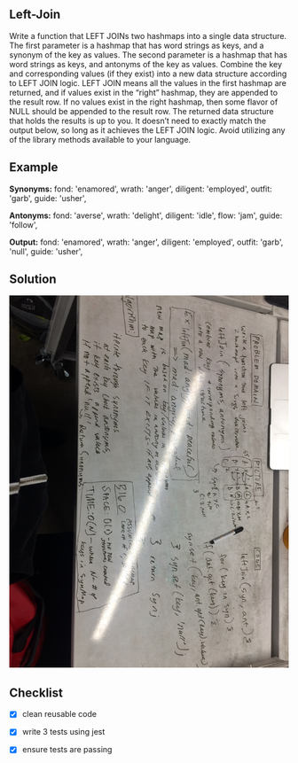 ## Left-Join
Write a function that LEFT JOINs two hashmaps into a single data structure.
The first parameter is a hashmap that has word strings as keys, and a synonym of the key as values.
The second parameter is a hashmap that has word strings as keys, and antonyms of the key as values.
Combine the key and corresponding values (if they exist) into a new data structure according to LEFT JOIN logic.
LEFT JOIN means all the values in the first hashmap are returned, and if values exist in the “right” hashmap, they are appended to the result row. If no values exist in the right hashmap, then some flavor of NULL should be appended to the result row.
The returned data structure that holds the results is up to you. It doesn’t need to exactly match the output below, so long as it achieves the LEFT JOIN logic.
Avoid utilizing any of the library methods available to your language.

## Example 
__Synonyms:__
  fond: 'enamored',
  wrath: 'anger',
  diligent: 'employed',
  outfit: 'garb',
  guide: 'usher',

__Antonyms:__
  fond: 'averse',
  wrath: 'delight',
  diligent: 'idle',
  flow: 'jam',
  guide: 'follow',

  __Output:__
  fond: 'enamored',
  wrath: 'anger',
  diligent: 'employed',
  outfit: 'garb', 'null',
  guide: 'usher',


## Solution
![white board image](./assets/left-join.JPG)


## Checklist
- [x] clean reusable code
- [x] write 3 tests using jest
- [x] ensure tests are passing



